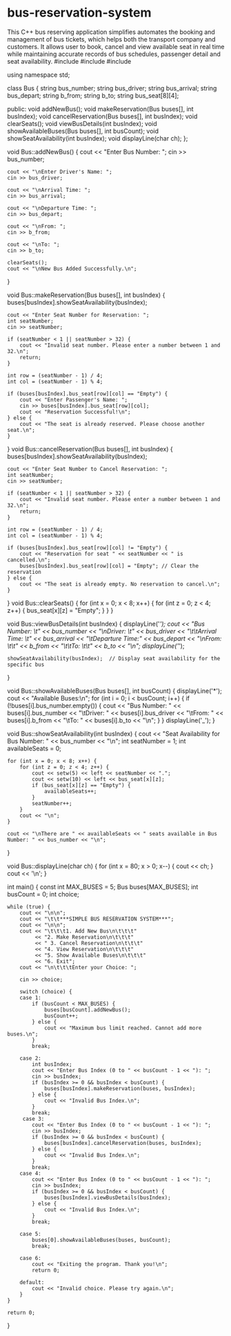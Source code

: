 # bus-reservation-system
This C++ bus reserving application simplifies automates the booking and management of bus tickets, which helps both the transport company and customers.
It allows user to book, cancel and view available seat in real time while maintaining accurate records of bus schedules, passenger detail and seat availability.
#include <iostream>
#include <iomanip>
#include <string>

using namespace std;

class Bus {
    string bus_number;
    string bus_driver;
    string bus_arrival;
    string bus_depart;
    string b_from;
    string b_to;
    string bus_seat[8][4];

public:
    void addNewBus();
    void makeReservation(Bus buses[], int busIndex);
    void cancelReservation(Bus buses[], int busIndex);
    void clearSeats();
    void viewBusDetails(int busIndex);
    void showAvailableBuses(Bus buses[], int busCount);
    void showSeatAvailability(int busIndex);
    void displayLine(char ch);
};

void Bus::addNewBus() {
    cout << "Enter Bus Number: ";
    cin >> bus_number;

    cout << "\nEnter Driver's Name: ";
    cin >> bus_driver;

    cout << "\nArrival Time: ";
    cin >> bus_arrival;

    cout << "\nDeparture Time: ";
    cin >> bus_depart;

    cout << "\nFrom: ";
    cin >> b_from;

    cout << "\nTo: ";
    cin >> b_to;

    clearSeats();
    cout << "\nNew Bus Added Successfully.\n";
}

void Bus::makeReservation(Bus buses[], int busIndex) {
    buses[busIndex].showSeatAvailability(busIndex);

    cout << "Enter Seat Number for Reservation: ";
    int seatNumber;
    cin >> seatNumber;

    if (seatNumber < 1 || seatNumber > 32) {
        cout << "Invalid seat number. Please enter a number between 1 and 32.\n";
        return;
    }

    int row = (seatNumber - 1) / 4;
    int col = (seatNumber - 1) % 4;

    if (buses[busIndex].bus_seat[row][col] == "Empty") {
        cout << "Enter Passenger's Name: ";
        cin >> buses[busIndex].bus_seat[row][col];
        cout << "Reservation Successful!\n";
    } else {
        cout << "The seat is already reserved. Please choose another seat.\n";
    }
}
void Bus::cancelReservation(Bus buses[], int busIndex) {
    buses[busIndex].showSeatAvailability(busIndex);

    cout << "Enter Seat Number to Cancel Reservation: ";
    int seatNumber;
    cin >> seatNumber;

    if (seatNumber < 1 || seatNumber > 32) {
        cout << "Invalid seat number. Please enter a number between 1 and 32.\n";
        return;
    }

    int row = (seatNumber - 1) / 4;
    int col = (seatNumber - 1) % 4;

    if (buses[busIndex].bus_seat[row][col] != "Empty") {
        cout << "Reservation for seat " << seatNumber << " is cancelled.\n";
        buses[busIndex].bus_seat[row][col] = "Empty"; // Clear the reservation
    } else {
        cout << "The seat is already empty. No reservation to cancel.\n";
    }
}
void Bus::clearSeats() {
    for (int x = 0; x < 8; x++) {
        for (int z = 0; z < 4; z++) {
            bus_seat[x][z] = "Empty";
        }
    }
}

void Bus::viewBusDetails(int busIndex) {
    displayLine('*');
    cout << "Bus Number: \t" << bus_number
         << "\nDriver: \t" << bus_driver << "\t\tArrival Time: \t"
         << bus_arrival << "\tDeparture Time:" << bus_depart
         << "\nFrom: \t\t" << b_from << "\t\tTo: \t\t" << b_to << "\n";
    displayLine('*');

    showSeatAvailability(busIndex);  // Display seat availability for the specific bus
}

void Bus::showAvailableBuses(Bus buses[], int busCount) {
    displayLine('*');
    cout << "Available Buses:\n";
    for (int i = 0; i < busCount; i++) {
        if (!buses[i].bus_number.empty()) {
            cout << "Bus Number: " << buses[i].bus_number << "\tDriver: " << buses[i].bus_driver
                 << "\tFrom: " << buses[i].b_from << "\tTo: " << buses[i].b_to << "\n";
        }
    }
    displayLine('_');
}

void Bus::showSeatAvailability(int busIndex) {
    cout << "Seat Availability for Bus Number: " << bus_number << "\n";
    int seatNumber = 1;
    int availableSeats = 0;

    for (int x = 0; x < 8; x++) {
        for (int z = 0; z < 4; z++) {
            cout << setw(5) << left << seatNumber << ".";
            cout << setw(10) << left << bus_seat[x][z];
            if (bus_seat[x][z] == "Empty") {
                availableSeats++;
            }
            seatNumber++;
        }
        cout << "\n";
    }

    cout << "\nThere are " << availableSeats << " seats available in Bus Number: " << bus_number << "\n";
}

void Bus::displayLine(char ch) {
    for (int x = 80; x > 0; x--) {
        cout << ch;
    }
    cout << '\n';
}

int main() {
    const int MAX_BUSES = 5;
    Bus buses[MAX_BUSES];
    int busCount = 0;
    int choice;

    while (true) {
        cout << "\n\n";
        cout << "\t\t***SIMPLE BUS RESERVATION SYSTEM***";
        cout << "\n\n";
        cout << "\t\t\t1. Add New Bus\n\t\t\t"
             << "2. Make Reservation\n\t\t\t"
             << " 3. Cancel Reservation\n\t\t\t"
             << "4. View Reservation\n\t\t\t"
             << "5. Show Available Buses\n\t\t\t"
             << "6. Exit";
        cout << "\n\t\t\tEnter your Choice: ";

        cin >> choice;

        switch (choice) {
        case 1:
            if (busCount < MAX_BUSES) {
                buses[busCount].addNewBus();
                busCount++;
            } else {
                cout << "Maximum bus limit reached. Cannot add more buses.\n";
            }
            break;

        case 2:
            int busIndex;
            cout << "Enter Bus Index (0 to " << busCount - 1 << "): ";
            cin >> busIndex;
            if (busIndex >= 0 && busIndex < busCount) {
                buses[busIndex].makeReservation(buses, busIndex);
            } else {
                cout << "Invalid Bus Index.\n";
            }
            break;
         case 3:
            cout << "Enter Bus Index (0 to " << busCount - 1 << "): ";
            cin >> busIndex;
            if (busIndex >= 0 && busIndex < busCount) {
                buses[busIndex].cancelReservation(buses, busIndex);
            } else {
                cout << "Invalid Bus Index.\n";
            }
            break;
        case 4:
            cout << "Enter Bus Index (0 to " << busCount - 1 << "): ";
            cin >> busIndex;
            if (busIndex >= 0 && busIndex < busCount) {
                buses[busIndex].viewBusDetails(busIndex);
            } else {
                cout << "Invalid Bus Index.\n";
            }
            break;

        case 5:
            buses[0].showAvailableBuses(buses, busCount);
            break;

        case 6:
            cout << "Exiting the program. Thank you!\n";
            return 0;

        default:
            cout << "Invalid choice. Please try again.\n";
        }
    }

    return 0;
}
